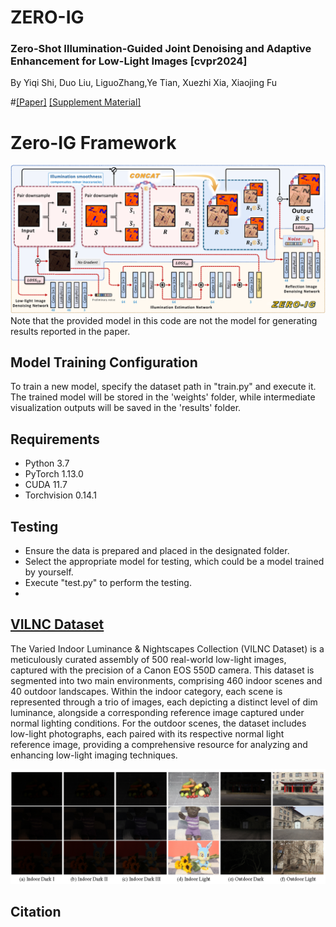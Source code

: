 # ZERO-IG

### Zero-Shot Illumination-Guided Joint Denoising and Adaptive Enhancement for Low-Light Images [cvpr2024]

By Yiqi Shi, Duo Liu, LiguoZhang,Ye Tian, Xuezhi Xia, Xiaojing Fu


#[[Paper]]()   [[Supplement Material]]()
# Zero-IG Framework
<img src="Figs/Fig3.png" width="900px"/> 
Note that the provided model in this code are not the model for generating results reported in the paper.

## Model Training Configuration
To train a new model, specify the dataset path in "train.py" and execute it. The trained model will be stored in the 'weights' folder, while intermediate visualization outputs will be saved in the 'results' folder.

## Requirements
* Python 3.7
* PyTorch 1.13.0
* CUDA 11.7
* Torchvision 0.14.1

## Testing
* Ensure the data is prepared and placed in the designated folder.
* Select the appropriate model for testing, which could be a model trained by yourself.
* Execute "test.py" to perform the testing.
* 
## [VILNC Dataset]()

The Varied Indoor Luminance & Nightscapes Collection (VILNC Dataset) is a meticulously curated assembly of 500 real-world low-light images, captured with the precision of a Canon EOS 550D camera. This dataset is segmented into two main environments, comprising 460 indoor scenes and 40 outdoor landscapes. Within the indoor category, each scene is represented through a trio of images, each depicting a distinct level of dim luminance, alongside a corresponding reference image captured under normal lighting conditions. For the outdoor scenes, the dataset includes low-light photographs, each paired with its respective normal light reference image, providing a comprehensive resource for analyzing and enhancing low-light imaging techniques.

<img src="Figs/Dataset.png" width="900px"/> 



## Citation

